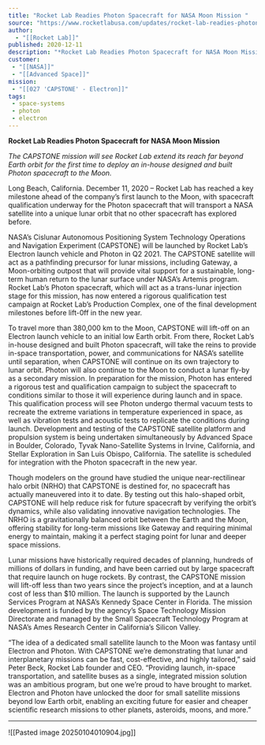 ```yaml
---
title: "Rocket Lab Readies Photon Spacecraft for NASA Moon Mission "
source: "https://www.rocketlabusa.com/updates/rocket-lab-readies-photon-spacecraft-for-nasa-moon-mission/"
author:
  - "[[Rocket Lab]]"
published: 2020-12-11
description: "*Rocket Lab Readies Photon Spacecraft for NASA Moon Mission*"
customer:
 - "[[NASA]]"
 - "[[Advanced Space]]"
mission:
 - "[[027 'CAPSTONE' - Electron]]"
tags:
 - space-systems
 - photon
 - electron
---
```

**Rocket Lab Readies Photon Spacecraft for NASA Moon Mission**

*The CAPSTONE mission will see Rocket Lab extend its reach far beyond Earth orbit for the first time to deploy an in-house designed and built Photon spacecraft to the Moon.*

Long Beach, California. December 11, 2020 – Rocket Lab has reached a key milestone ahead of the company’s first launch to the Moon, with spacecraft qualification underway for the Photon spacecraft that will transport a NASA satellite into a unique lunar orbit that no other spacecraft has explored before.

NASA’s Cislunar Autonomous Positioning System Technology Operations and Navigation Experiment (CAPSTONE) will be launched by Rocket Lab’s Electron launch vehicle and Photon in Q2 2021. The CAPSTONE satellite will act as a pathfinding precursor for lunar missions, including Gateway, a Moon-orbiting outpost that will provide vital support for a sustainable, long-term human return to the lunar surface under NASA’s Artemis program. Rocket Lab’s Photon spacecraft, which will act as a trans-lunar injection stage for this mission, has now entered a rigorous qualification test campaign at Rocket Lab’s Production Complex, one of the final development milestones before lift-0ff in the new year.

To travel more than 380,000 km to the Moon, CAPSTONE will lift-off on an Electron launch vehicle to an initial low Earth orbit. From there, Rocket Lab’s in-house designed and built Photon spacecraft, will take the reins to provide in-space transportation, power, and communications for NASA’s satellite until separation, when CAPSTONE will continue on its own trajectory to lunar orbit. Photon will also continue to the Moon to conduct a lunar fly-by as a secondary mission. In preparation for the mission, Photon has entered a rigorous test and qualification campaign to subject the spacecraft to conditions similar to those it will experience during launch and in space. This qualification process will see Photon undergo thermal vacuum tests to recreate the extreme variations in temperature experienced in space, as well as vibration tests and acoustic tests to replicate the conditions during launch. Development and testing of the CAPSTONE satellite platform and propulsion system is being undertaken simultaneously by Advanced Space in Boulder, Colorado, Tyvak Nano-Satellite Systems in Irvine, California, and Stellar Exploration in San Luis Obispo, California. The satellite is scheduled for integration with the Photon spacecraft in the new year.

Though modelers on the ground have studied the unique near-rectilinear halo orbit (NRHO) that CAPSTONE is destined for, no spacecraft has actually maneuvered into it to date. By testing out this halo-shaped orbit, CAPSTONE will help reduce risk for future spacecraft by verifying the orbit’s dynamics, while also validating innovative navigation technologies. The NRHO is a gravitationally balanced orbit between the Earth and the Moon, offering stability for long-term missions like Gateway and requiring minimal energy to maintain, making it a perfect staging point for lunar and deeper space missions.

Lunar missions have historically required decades of planning, hundreds of millions of dollars in funding, and have been carried out by large spacecraft that require launch on huge rockets. By contrast, the CAPSTONE mission will lift-off less than two years since the project’s inception, and at a launch cost of less than $10 million. The launch is supported by the Launch Services Program at NASA’s Kennedy Space Center in Florida. The mission development is funded by the agency’s Space Technology Mission Directorate and managed by the Small Spacecraft Technology Program at NASA’s Ames Research Center in California’s Silicon Valley.

“The idea of a dedicated small satellite launch to the Moon was fantasy until Electron and Photon. With CAPSTONE we’re demonstrating that lunar and interplanetary missions can be fast, cost-effective, and highly tailored,” said Peter Beck, Rocket Lab founder and CEO. “Providing launch, in-space transportation, and satellite buses as a single, integrated mission solution was an ambitious program, but one we’re proud to have brought to market. Electron and Photon have unlocked the door for small satellite missions beyond low Earth orbit, enabling an exciting future for easier and cheaper scientific research missions to other planets, asteroids, moons, and more.”

---

![[Pasted image 20250104010904.jpg]]